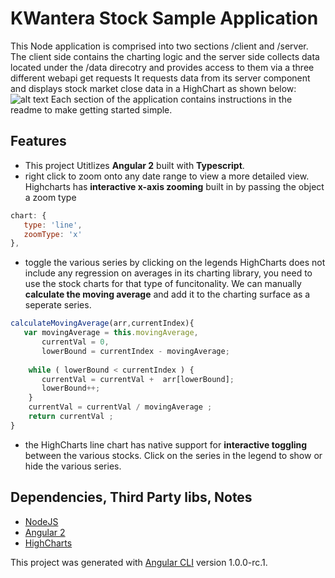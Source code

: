 # KWantera Stock Sample Application 
This Node application is comprised into two sections /client and /server.  The client side contains the charting logic and the server side collects data located under the /data direcotry and provides access to them via a three different webapi get requests
 It requests data from its server component and displays stock market close data in a HighChart as shown below: 
![alt text](http://i.imgur.com/4bzjKsU.png)
Each section of the application contains instructions in the readme to make getting started simple. 

## Features
* This project Utitlizes <b>Angular 2</b> built with <b>Typescript</b>.  
* right click to zoom onto any date range to view a more detailed view. 
Highcharts has <b>interactive x-axis zooming</b> built in by passing the object a zoom type
```javascript
chart: { 
   type: 'line',
   zoomType: 'x' 
},
```
* toggle the various series by clicking on the legends 
HighCharts does not include any regression on averages in its charting library, you need to use the stock charts for that type of funcitonality.    We can manually <b>calculate the moving average</b> and add it to the charting surface as a seperate series. 
```javascript
calculateMovingAverage(arr,currentIndex){
   var movingAverage = this.movingAverage,
       currentVal = 0,
       lowerBound = currentIndex - movingAverage;
            
    while ( lowerBound < currentIndex ) {
       currentVal = currentVal +  arr[lowerBound];
       lowerBound++;
    }
    currentVal = currentVal / movingAverage ;       
    return currentVal ; 
}
```
* the HighCharts line chart has native support for <b>interactive toggling</b> between the various stocks.   Click on the series in the legend to show or hide the various series. 

## Dependencies, Third Party libs, Notes 
* [NodeJS](https://nodejs.org/en/)
* [Angular 2](https://angular.io/) 
* [HighCharts](http://www.highcharts.com/) 


This project was generated with [Angular CLI](https://github.com/angular/angular-cli) version 1.0.0-rc.1.
